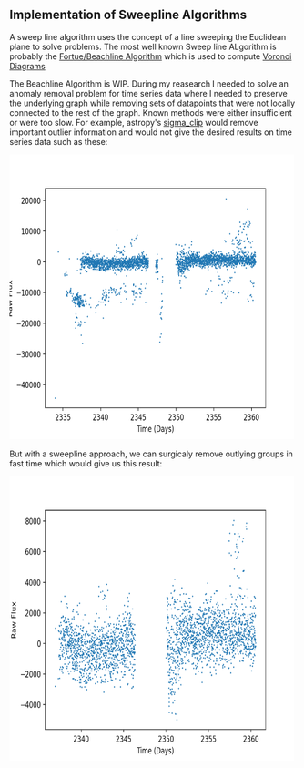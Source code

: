 ## Implementation of Sweepline Algorithms

A sweep line algorithm uses the concept of a line sweeping the Euclidean plane to solve problems. The most well known Sweep line ALgorithm is probably the [Fortue/Beachline Algorithm](https://en.wikipedia.org/wiki/Fortune%27s_algorithm) which is used to compute [Voronoi Diagrams](https://en.wikipedia.org/wiki/Voronoi_diagram)

The Beachline Algorithm is WIP. During my reasearch I needed to solve an anomaly removal problem for time series data where I needed to preserve the underlying graph while removing sets of datapoints that were not locally connected to the rest of the graph. Known methods were either insufficient or were too slow. For example, astropy's [sigma\_clip](https://docs.astropy.org/en/stable/api/astropy.stats.sigma_clip.html) would remove important outlier information and would not give the desired results on time series data such as these:

<img src="ex1.png" width="500" height="500">

But with a sweepline approach, we can surgicaly remove outlying groups in fast time which would give us this result:

<img src="ex_post.png" width="500" height="500">
